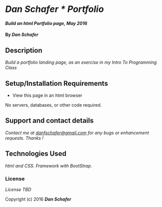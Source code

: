 # _Dan Schafer * Portfolio_

#### _Build an html Portfolio page, May 2016_

#### By _**Dan Schafer**_

## Description

_Build a portfolio landing page, as an exercise in my Intro To Programming Class_

## Setup/Installation Requirements

* View this page in an html browser

No servers, databases, or other code required.

## Support and contact details

_Contact me at danfschafer@gmail.com for any bugs or enhancement requests. Thanks !_

## Technologies Used

_html and CSS. Framework with BootStrap._

### License

*License TBD*

Copyright (c) 2016 **_Dan Schafer_**
